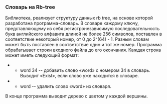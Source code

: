 ### Словарь на Rb-tree


Библиотека, реализует структуру данных rb tree, на основе которой разработана
программа-словарь. В словаре каждому ключу, представляющему из
себя регистронезависимую последовательность букв английского
алфавита длиной не более 256 символов, поставлен в соответствие
некоторый номер, от 0 до 2^(64) - 1. Разным словам может быть
поставлен в соответствие один и тот же номер.
Программа обрабатывает строки входного файла до его
окончания. Каждая строка может иметь следующий формат:


* + word 34 -- добавить слово «word» с номером 34 в словарь.
Выводит «Exist», если слово уже находится в словаре.

* - word -- удалить слово «word» из словаря.


В конце программа выводит дерево с цветом у каждой вершины.
